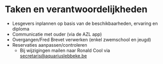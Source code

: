# Taken en verantwoordelijkheden

- Lesgevers inplannen op basis van de beschikbaarheden, ervaring en diploma
- Communicatie met ouder (via de AZL app)
- Overgangen/Fred Brevet verwerken (enkel zwemschool en jeugd)
- Reservaties aanpassen/controleren
  - Bij wijzigingen mailen naar Ronald Cool via [secretaris@aquariuslebbeke.be](mailto:secretaris@aquariuslebbeke.be)
